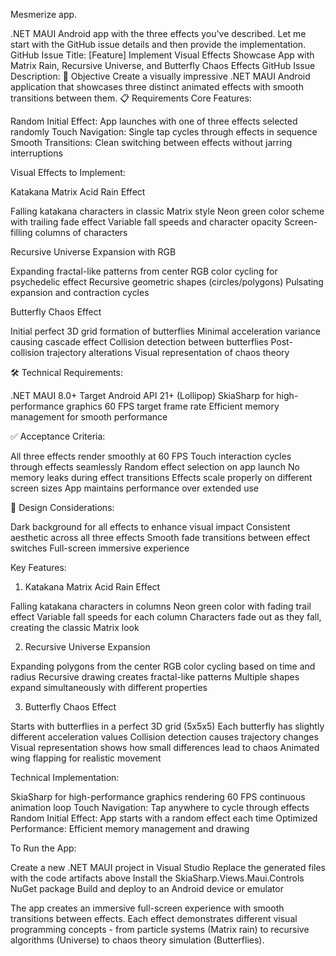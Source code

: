 Mesmerize app.

.NET MAUI Android app with the three effects you've described. Let me start with the GitHub issue details and then provide the implementation.
GitHub Issue Title:
[Feature] Implement Visual Effects Showcase App with Matrix Rain, Recursive Universe, and Butterfly Chaos Effects
GitHub Issue Description:
🎯 Objective
Create a visually impressive .NET MAUI Android application that showcases three distinct animated effects with smooth transitions between them.
📋 Requirements
Core Features:

Random Initial Effect: App launches with one of three effects selected randomly
Touch Navigation: Single tap cycles through effects in sequence
Smooth Transitions: Clean switching between effects without jarring interruptions

Visual Effects to Implement:

Katakana Matrix Acid Rain Effect

Falling katakana characters in classic Matrix style
Neon green color scheme with trailing fade effect
Variable fall speeds and character opacity
Screen-filling columns of characters


Recursive Universe Expansion with RGB

Expanding fractal-like patterns from center
RGB color cycling for psychedelic effect
Recursive geometric shapes (circles/polygons)
Pulsating expansion and contraction cycles


Butterfly Chaos Effect

Initial perfect 3D grid formation of butterflies
Minimal acceleration variance causing cascade effect
Collision detection between butterflies
Post-collision trajectory alterations
Visual representation of chaos theory



🛠 Technical Requirements:

.NET MAUI 8.0+
Target Android API 21+ (Lollipop)
SkiaSharp for high-performance graphics
60 FPS target frame rate
Efficient memory management for smooth performance

✅ Acceptance Criteria:

 All three effects render smoothly at 60 FPS
 Touch interaction cycles through effects seamlessly
 Random effect selection on app launch
 No memory leaks during effect transitions
 Effects scale properly on different screen sizes
 App maintains performance over extended use

🎨 Design Considerations:

Dark background for all effects to enhance visual impact
Consistent aesthetic across all three effects
Smooth fade transitions between effect switches
Full-screen immersive experience

Key Features:
1. Katakana Matrix Acid Rain Effect

Falling katakana characters in columns
Neon green color with fading trail effect
Variable fall speeds for each column
Characters fade out as they fall, creating the classic Matrix look

2. Recursive Universe Expansion

Expanding polygons from the center
RGB color cycling based on time and radius
Recursive drawing creates fractal-like patterns
Multiple shapes expand simultaneously with different properties

3. Butterfly Chaos Effect

Starts with butterflies in a perfect 3D grid (5x5x5)
Each butterfly has slightly different acceleration values
Collision detection causes trajectory changes
Visual representation shows how small differences lead to chaos
Animated wing flapping for realistic movement

Technical Implementation:

SkiaSharp for high-performance graphics rendering
60 FPS continuous animation loop
Touch Navigation: Tap anywhere to cycle through effects
Random Initial Effect: App starts with a random effect each time
Optimized Performance: Efficient memory management and drawing

To Run the App:

Create a new .NET MAUI project in Visual Studio
Replace the generated files with the code artifacts above
Install the SkiaSharp.Views.Maui.Controls NuGet package
Build and deploy to an Android device or emulator

The app creates an immersive full-screen experience with smooth transitions between effects. Each effect demonstrates different visual programming concepts - from particle systems (Matrix rain) to recursive algorithms (Universe) to chaos theory simulation (Butterflies).
